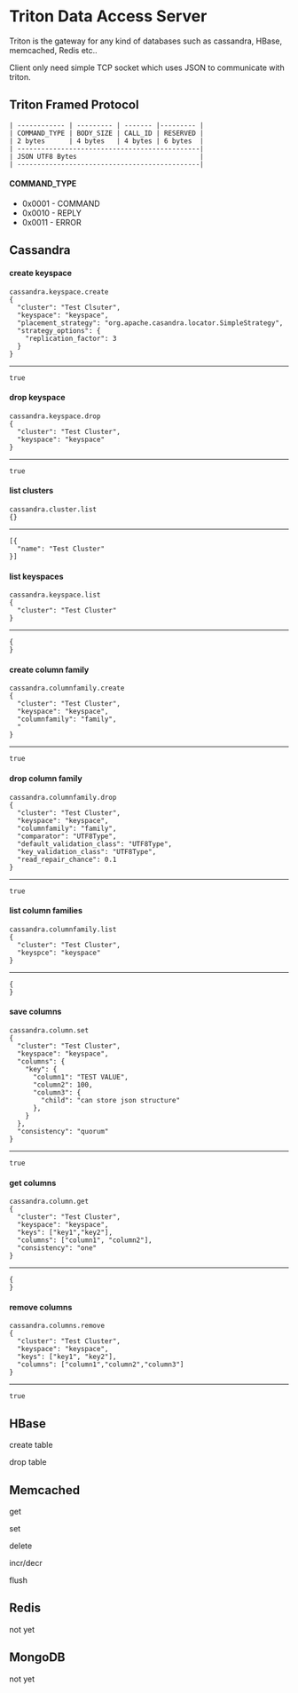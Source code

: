 # Triton Data Access Server

Triton is the gateway for any kind of databases such as cassandra, HBase, memcached, Redis etc..

Client only need simple TCP socket which uses JSON to communicate with triton.

## Triton Framed Protocol

	| ------------ | --------- | ------- |--------- |
	| COMMAND_TYPE | BODY_SIZE | CALL_ID | RESERVED |
	| 2 bytes      | 4 bytes   | 4 bytes | 6 bytes  |
	| ----------------------------------------------|
	| JSON UTF8 Bytes                               |
	| ----------------------------------------------|

#### COMMAND_TYPE
* 0x0001 - COMMAND
* 0x0010 - REPLY
* 0x0011 - ERROR

## Cassandra

#### create keyspace
	cassandra.keyspace.create
	{
  	  "cluster": "Test Clsuter",
  	  "keyspace": "keyspace",
	  "placement_strategy": "org.apache.casandra.locator.SimpleStrategy",
	  "strategy_options": {
	    "replication_factor": 3
	  }
	}

---
	true

#### drop keyspace
	cassandra.keyspace.drop
	{
	  "cluster": "Test Cluster",
	  "keyspace": "keyspace"
	}
---
	true

#### list clusters
	cassandra.cluster.list
	{}
---
	[{
	  "name": "Test Cluster"
	}]

#### list keyspaces
	cassandra.keyspace.list
	{
	  "cluster": "Test Cluster"
	}
---
	{
	}

#### create column family
	cassandra.columnfamily.create
	{
	  "cluster": "Test Cluster",
	  "keyspace": "keyspace",
	  "columnfamily": "family",
	  "
	}
---
	true

#### drop column family
	cassandra.columnfamily.drop
	{
	  "cluster": "Test Cluster",
	  "keyspace": "keyspace",
	  "columnfamily": "family",
	  "comparator": "UTF8Type",
	  "default_validation_class": "UTF8Type",
	  "key_validation_class": "UTF8Type",
	  "read_repair_chance": 0.1
	}
---
	true

#### list column families
	cassandra.columnfamily.list
	{
	  "cluster": "Test Cluster",
	  "keyspce": "keyspace"
	}
---
	{
	}

#### save columns
	cassandra.column.set
	{
	  "cluster": "Test Cluster",
	  "keyspace": "keyspace",
	  "columns": {
	    "key": {
	      "column1": "TEST VALUE",
	      "column2": 100,
	      "column3": {
	        "child": "can store json structure"
	      },
	    }
	  },
	  "consistency": "quorum"
	}
---
	true

#### get columns
	cassandra.column.get
	{
	  "cluster": "Test Cluster",
	  "keyspace": "keyspace",
	  "keys": ["key1","key2"],
	  "columns": ["column1", "column2"],
	  "consistency": "one"
	}
---
	{
	}

#### remove columns
	cassandra.columns.remove
	{
	  "cluster": "Test Cluster",
	  "keyspace": "keyspace",
	  "keys": ["key1", "key2"],
	  "columns": ["column1","column2","column3"]
	}
---
	true

## HBase

create table

drop table

## Memcached

get

set

delete

incr/decr

flush

## Redis

not yet

## MongoDB

not yet